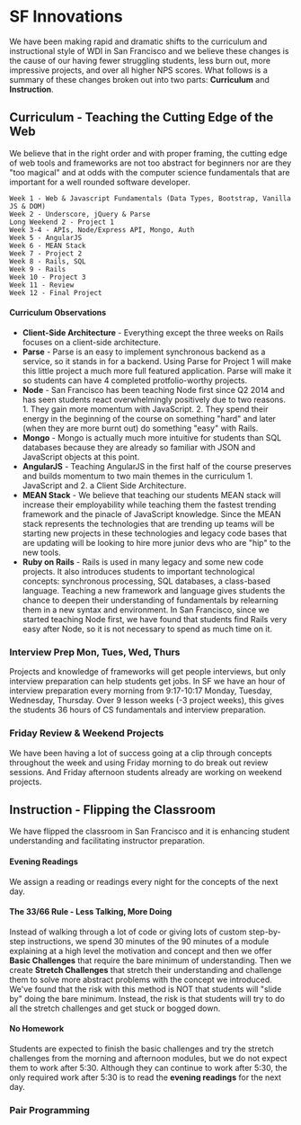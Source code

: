 # SF Innovations

We have been making rapid and dramatic shifts to the curriculum and instructional style of WDI in San Francisco and we believe these changes is the cause of our having fewer struggling students, less burn out, more impressive projects, and over all higher NPS scores. What follows is a summary of these changes broken out into two parts: **Curriculum** and **Instruction**.

## Curriculum - Teaching the Cutting Edge of the Web

We believe that in the right order and with proper framing, the cutting edge of web tools and frameworks are not too abstract for beginners nor are they "too magical" and at odds with the computer science fundamentals that are important for a well rounded software developer.

    Week 1 - Web & Javascript Fundamentals (Data Types, Bootstrap, Vanilla JS & DOM)
    Week 2 - Underscore, jQuery & Parse
    Long Weekend 2 - Project 1
    Week 3-4 - APIs, Node/Express API, Mongo, Auth
    Week 5 - AngularJS
    Week 6 - MEAN Stack
    Week 7 - Project 2
    Week 8 - Rails, SQL
    Week 9 - Rails
    Week 10 - Project 3
    Week 11 - Review
    Week 12 - Final Project

#### Curriculum Observations

* **Client-Side Architecture** - Everything except the three weeks on Rails focuses on a client-side architecture.
* **Parse** - Parse is an easy to implement synchronous backend as a service, so it stands in for a backend. Using Parse for Project 1 will make this little project a much more full featured application. Parse will make it so students can have 4 completed protfolio-worthy projects.
* **Node** - San Francisco has been teaching Node first since Q2 2014 and has seen students react overwhelmingly positively due to two reasons. 1. They gain more momentum with JavaScript. 2. They spend their energy in the beginning of the course on something "hard" and later (when they are more burnt out) do something "easy" with Rails.
* **Mongo** - Mongo is actually much more intuitive for students than SQL databases because they are already so familiar with JSON and JavaScript objects at this point.
* **AngularJS** - Teaching AngularJS in the first half of the course preserves and builds momentum to two main themes in the curriculum 1. JavaScript and 2. a Client Side Architecture.
* **MEAN Stack** - We believe that teaching our students MEAN stack will increase their employability while teaching them the fastest trending framework and the pinacle of JavaScript knowledge. Since the MEAN stack represents the technologies that are trending up teams will be starting new projects in these technologies and legacy code bases that are updating will be looking to hire more junior devs who are "hip" to the new tools.
* **Ruby on Rails** - Rails is used in many legacy and some new code projects. It also introduces students to important technological concepts: synchronous processing, SQL databases, a class-based language. Teaching a new framework and language gives students the chance to deepen their understanding of fundamentals by relearning them in a new syntax and environment. In San Francisco, since we started teaching Node first, we have found that students find Rails very easy after Node, so it is not necessary to spend as much time on it.

### Interview Prep Mon, Tues, Wed, Thurs

Projects and knowledge of frameworks will get people interviews, but only interview preparation can help students get jobs. In SF we have an hour of interview preparation every morning from 9:17-10:17 Monday, Tuesday, Wednesday, Thursday. Over 9 lesson weeks (-3 project weeks), this gives the students 36 hours of CS fundamentals and interview preparation.

### Friday Review & Weekend Projects

We have been having a lot of success going at a clip through concepts throughout the week and using Friday morning to do break out review sessions. And Friday afternoon students already are working on weekend projects.

## Instruction - Flipping the Classroom

We have flipped the classroom in San Francisco and it is enhancing student understanding and facilitating instructor preparation. 

#### Evening Readings

We assign a reading or readings every night for the concepts of the next day.

#### The 33/66 Rule - Less Talking, More Doing

Instead of walking through a lot of code or giving lots of custom step-by-step instructions, we spend 30 minutes of the 90 minutes of a module explaining at a high level the motivation and concept and then we offer **Basic Challenges** that require the bare minimum of understanding. Then we create **Stretch Challenges** that stretch their understanding and challenge them to solve more abstract problems with the concept we introduced. We've found that the risk with this method is NOT that students will "slide by" doing the bare minimum. Instead, the risk is that students will try to do all the stretch challenges and get stuck or bogged down.

#### No Homework

Students are expected to finish the basic challenges and try the stretch challenges from the morning and afternoon modules, but we do not expect them to work after 5:30. Although they can continue to work after 5:30, the only required work after 5:30 is to read the **evening readings** for the next day.

### Pair Programming
